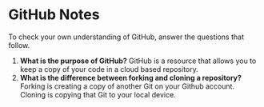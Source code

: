 # GitHub Notes

To check your own understanding of GitHub, answer the questions that follow.

1. **What is the purpose of GitHub?**  GitHub is a resource that allows you to keep a copy of your code in a cloud based repository.
1. **What is the difference between forking and cloning a repository?** Forking is creating a copy of another Git on your Github account. Cloning is copying that Git to your local device. 